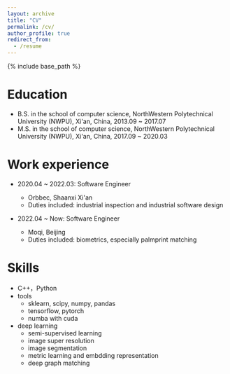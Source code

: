 ```yaml
---
layout: archive
title: "CV"
permalink: /cv/
author_profile: true
redirect_from:
  - /resume
---
```


{% include base_path %}

Education
======
* B.S. in the school of computer science, NorthWestern Polytechnical University (NWPU), Xi'an, China, 2013.09 ~ 2017.07
* M.S. in the school of computer science, NorthWestern Polytechnical University (NWPU), Xi'an, China, 2017.09 ~ 2020.03

Work experience
======
* 2020.04 ~ 2022.03: Software Engineer
  * Orbbec, Shaanxi Xi'an
  * Duties included: industrial inspection and industrial software design

* 2022.04 ~ Now: Software Engineer
  * Moqi, Beijing
  * Duties included: biometrics, especially palmprint matching

  
Skills
======
* C++，Python
* tools
  * sklearn, scipy, numpy, pandas
  * tensorflow, pytorch
  * numba with cuda
* deep learning
  * semi-supervised learning
  * image super resolution
  * image segmentation
  * metric learning and embdding representation
  * deep graph matching

<!-- Publications
======
  <ul>{% for post in site.publications %}
    {% include archive-single-cv.html %}
  {% endfor %}</ul>
  
Talks
======
  <ul>{% for post in site.talks %}
    {% include archive-single-talk-cv.html %}
  {% endfor %}</ul>
  
Teaching
======
  <ul>{% for post in site.teaching %}
    {% include archive-single-cv.html %}
  {% endfor %}</ul>
   -->